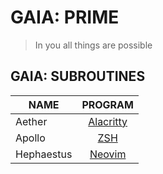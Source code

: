 # GAIA: PRIME
> In you all things are possible


## GAIA: SUBROUTINES

| NAME | PROGRAM |
| --- | :---: | 
| Aether | [Alacritty](https://github.com/RuiArmada/GAIA/tree/main/Aether) |
| Apollo | [ZSH](https://github.com/RuiArmada/GAIA/tree/main/Apollo) |
| Hephaestus | [Neovim](https://github.com/RuiArmada/GAIA/tree/main/Hephaestus) |
